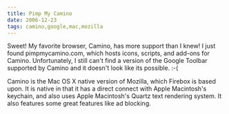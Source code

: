 ```yaml
---
title: Pimp My Camino
date: 2006-12-23
tags: camino,google,mac,mozilla
---
```

Sweet! My favorite browser, Camino, has more support than I knew! I just found pimpmycamino.com, which hosts icons, scripts, and add-ons for Camino. Unfortunately, I still can't find a version of the Google Toolbar supported by Camino and it doesn't look like its possible. :-(

Camino is the Mac OS X native version of Mozilla, which Firebox is based upon. It is native in that it has a direct connect with Apple Macintosh's keychain, and also uses Apple Macintosh's Quartz text rendering system. It also features some great features like ad blocking.

